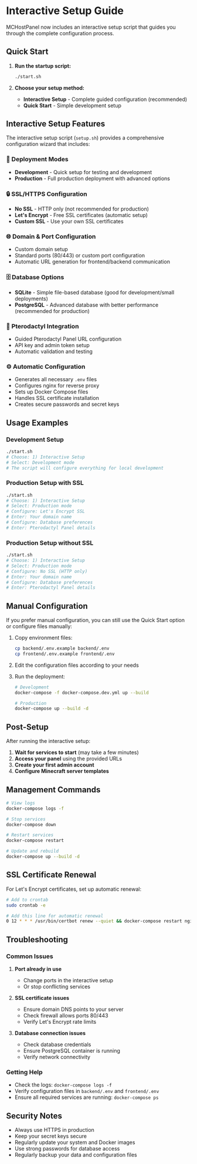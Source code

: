 # Interactive Setup Guide

MCHostPanel now includes an interactive setup script that guides you through the complete configuration process.

## Quick Start

1. **Run the startup script:**
   ```bash
   ./start.sh
   ```

2. **Choose your setup method:**
   - **Interactive Setup** - Complete guided configuration (recommended)
   - **Quick Start** - Simple development setup

## Interactive Setup Features

The interactive setup script (`setup.sh`) provides a comprehensive configuration wizard that includes:

### 🚀 Deployment Modes
- **Development** - Quick setup for testing and development
- **Production** - Full production deployment with advanced options

### 🔒 SSL/HTTPS Configuration
- **No SSL** - HTTP only (not recommended for production)
- **Let's Encrypt** - Free SSL certificates (automatic setup)
- **Custom SSL** - Use your own SSL certificates

### 🌐 Domain & Port Configuration
- Custom domain setup
- Standard ports (80/443) or custom port configuration
- Automatic URL generation for frontend/backend communication

### 🗄️ Database Options
- **SQLite** - Simple file-based database (good for development/small deployments)
- **PostgreSQL** - Advanced database with better performance (recommended for production)

### 🦕 Pterodactyl Integration
- Guided Pterodactyl Panel URL configuration
- API key and admin token setup
- Automatic validation and testing

### ⚙️ Automatic Configuration
- Generates all necessary `.env` files
- Configures nginx for reverse proxy
- Sets up Docker Compose files
- Handles SSL certificate installation
- Creates secure passwords and secret keys

## Usage Examples

### Development Setup
```bash
./start.sh
# Choose: 1) Interactive Setup
# Select: Development mode
# The script will configure everything for local development
```

### Production Setup with SSL
```bash
./start.sh
# Choose: 1) Interactive Setup
# Select: Production mode
# Configure: Let's Encrypt SSL
# Enter: Your domain name
# Configure: Database preferences
# Enter: Pterodactyl Panel details
```

### Production Setup without SSL
```bash
./start.sh
# Choose: 1) Interactive Setup
# Select: Production mode
# Configure: No SSL (HTTP only)
# Enter: Your domain name
# Configure: Database preferences
# Enter: Pterodactyl Panel details
```

## Manual Configuration

If you prefer manual configuration, you can still use the Quick Start option or configure files manually:

1. Copy environment files:
   ```bash
   cp backend/.env.example backend/.env
   cp frontend/.env.example frontend/.env
   ```

2. Edit the configuration files according to your needs

3. Run the deployment:
   ```bash
   # Development
   docker-compose -f docker-compose.dev.yml up --build
   
   # Production
   docker-compose up --build -d
   ```

## Post-Setup

After running the interactive setup:

1. **Wait for services to start** (may take a few minutes)
2. **Access your panel** using the provided URLs
3. **Create your first admin account**
4. **Configure Minecraft server templates**

## Management Commands

```bash
# View logs
docker-compose logs -f

# Stop services
docker-compose down

# Restart services
docker-compose restart

# Update and rebuild
docker-compose up --build -d
```

## SSL Certificate Renewal

For Let's Encrypt certificates, set up automatic renewal:

```bash
# Add to crontab
sudo crontab -e

# Add this line for automatic renewal
0 12 * * * /usr/bin/certbot renew --quiet && docker-compose restart nginx
```

## Troubleshooting

### Common Issues

1. **Port already in use**
   - Change ports in the interactive setup
   - Or stop conflicting services

2. **SSL certificate issues**
   - Ensure domain DNS points to your server
   - Check firewall allows ports 80/443
   - Verify Let's Encrypt rate limits

3. **Database connection issues**
   - Check database credentials
   - Ensure PostgreSQL container is running
   - Verify network connectivity

### Getting Help

- Check the logs: `docker-compose logs -f`
- Verify configuration files in `backend/.env` and `frontend/.env`
- Ensure all required services are running: `docker-compose ps`

## Security Notes

- Always use HTTPS in production
- Keep your secret keys secure
- Regularly update your system and Docker images
- Use strong passwords for database access
- Regularly backup your data and configuration files